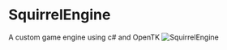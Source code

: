 # SquirrelEngine
A custom game engine using c# and OpenTK
![SquirrelEngine](https://user-images.githubusercontent.com/86197206/167062207-62775e75-5ee7-4e3f-8009-e1eaafe3078d.png)
